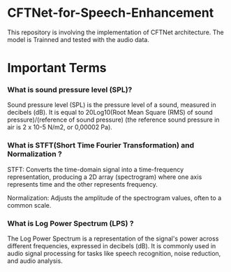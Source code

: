 # CFTNet-for-Speech-Enhancement
This repository is involving the implementation of CFTNet architecture. The model is Trainned and tested with the audio data.

# Important Terms 
### What is sound pressure level (SPL)?
Sound pressure level (SPL) is the pressure level of a sound, measured in decibels (dB).
 It is equal to 20Log10(Root Mean Square (RMS) of sound pressure)/(reference of sound pressure)  (the reference sound pressure in air is 2 x 10-5 N/m2, or 0,00002 Pa). 

### What is STFT(Short Time Fourier Transformation) and Normalization ?
STFT: Converts the time-domain signal into a time-frequency representation, producing a 2D array (spectrogram) where one axis represents time and the other represents frequency.

Normalization: Adjusts the amplitude of the spectrogram values, often to a common scale.

### What is Log Power Spectrum (LPS) ?
The Log Power Spectrum is a representation of the signal's power across different frequencies, expressed in decibels (dB). It is commonly used in audio signal processing for tasks like speech recognition, noise reduction, and audio analysis.